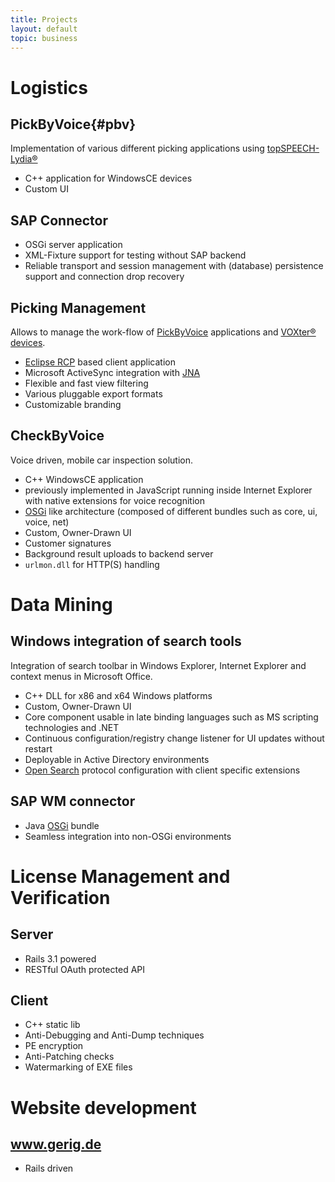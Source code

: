 ```yaml
---
title: Projects
layout: default
topic: business
---
```


[osgi]: http://www.osgi.org


Logistics
=========


PickByVoice{#pbv}
-----------

Implementation of various different picking applications using [topSPEECH-Lydia&reg;](http://topsystem.de/en/logistics/topspeech.htm)
* C++ application for WindowsCE devices
* Custom UI

SAP Connector
-------------

* OSGi server application
* XML-Fixture support for testing without SAP backend
* Reliable transport and session management with (database) persistence support and connection drop recovery


Picking Management
--------------------

Allows to manage the work-flow of [PickByVoice](#pbv) applications and [VOXter&reg; devices](http://topsystem.de/en/logistics/voxter.htm).

* [Eclipse RCP](http://wiki.eclipse.org/index.php/Rich_Client_Platform) based client application
* Microsoft ActiveSync integration with [JNA](https://github.com/twall/jna)
* Flexible and fast view filtering
* Various pluggable export formats
* Customizable branding
 

CheckByVoice
------------

Voice driven, mobile car inspection solution.

* C++ WindowsCE application	
* previously implemented in JavaScript running inside Internet Explorer with native extensions for voice recognition
* [OSGi][osgi] like architecture (composed of different bundles such as core, ui, voice, net)
* Custom, Owner-Drawn UI
* Customer signatures
* Background result uploads to backend server
* `urlmon.dll` for HTTP(S) handling

Data Mining
===========

Windows integration of search tools
-----------------------------------

Integration of search toolbar in Windows Explorer, Internet Explorer and context menus in Microsoft Office.

* C++ DLL for x86 and x64 Windows platforms
* Custom, Owner-Drawn UI
* Core component usable in late binding languages such as MS scripting technologies and .NET
* Continuous configuration/registry change listener for UI updates without restart
* Deployable in Active Directory environments
* [Open Search](http://www.opensearch.org/Home) protocol configuration with client specific extensions

SAP WM connector
----------------

* Java [OSGi][osgi] bundle
* Seamless integration into non-OSGi environments


License Management and Verification
===================================

Server
------

* Rails 3.1 powered
* RESTful OAuth protected API

Client
------

* C++ static lib
* Anti-Debugging and Anti-Dump techniques
* PE encryption
* Anti-Patching checks
* Watermarking of EXE files

Website development
===================

www.gerig.de
------------
* Rails driven

